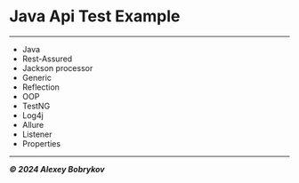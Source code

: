 # Java Api Test Example

---

- Java
- Rest-Assured
- Jackson processor
- Generic
- Reflection
- OOP
- TestNG
- Log4j
- Allure
- Listener
- Properties

---

***© 2024 Alexey Bobrykov***
